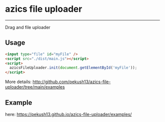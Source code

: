 # azics file uploader

---

Drag and file uploader

## Usage

```html
<input type="file" id="myFile" />
<script src="./dist/main.js"></script>
<script>
  azicsFileUploader.init(document.getElementById('myFile'));
</script>
```

More details: http://github.com/pekush13/azics-file-uploader/tree/main/examples

## Example

here: https://pekush13.github.io/azics-file-uploader/examples/
